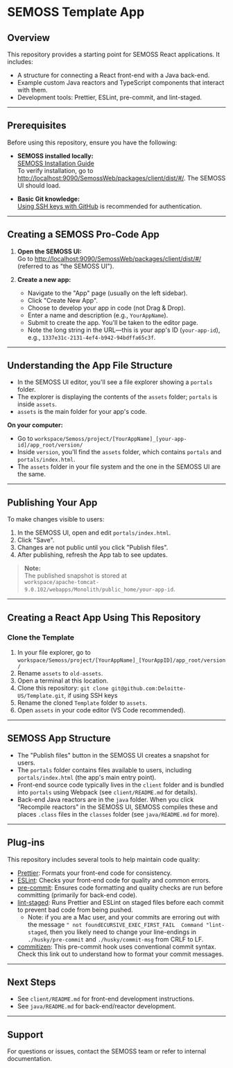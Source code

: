 # SEMOSS Template App

## Overview

This repository provides a starting point for SEMOSS React applications. It includes:

- A structure for connecting a React front-end with a Java back-end.
- Example custom Java reactors and TypeScript components that interact with them.
- Development tools: Prettier, ESLint, pre-commit, and lint-staged.

---

## Prerequisites

Before using this repository, ensure you have the following:

- **SEMOSS installed locally:**  
  [SEMOSS Installation Guide](https://amedeloitte.sharepoint.com/:p:/r/sites/SEMOSS/_layouts/15/Doc.aspx?sourcedoc=%7B4234D7E0-E161-4168-B889-29B4BBE07C67%7D&file=SEMOSS%20DEV%20Install_2024-07-24%20Working%20Version.pptx&action=edit&mobileredirect=true)  
  To verify installation, go to [http://localhost:9090/SemossWeb/packages/client/dist/#/](http://localhost:9090/SemossWeb/packages/client/dist/#/). The SEMOSS UI should load.

- **Basic Git knowledge:**  
  [Using SSH keys with GitHub](https://docs.github.com/en/authentication/connecting-to-github-with-ssh) is recommended for authentication.

---

## Creating a SEMOSS Pro-Code App

1. **Open the SEMOSS UI:**  
   Go to [http://localhost:9090/SemossWeb/packages/client/dist/#/](http://localhost:9090/SemossWeb/packages/client/dist/#/) (referred to as "the SEMOSS UI").

2. **Create a new app:**
    - Navigate to the "App" page (usually on the left sidebar).
    - Click "Create New App".
    - Choose to develop your app in code (not Drag & Drop).
    - Enter a name and description (e.g., `YourAppName`).
    - Submit to create the app. You'll be taken to the editor page.
    - Note the long string in the URL—this is your app's ID (`your-app-id`), e.g., `1337e31c-2131-4ef4-b942-94bdffa65c3f`.

---

## Understanding the App File Structure

- In the SEMOSS UI editor, you'll see a file explorer showing a `portals` folder.
- The explorer is displaying the contents of the `assets` folder; `portals` is inside `assets`.
- `assets` is the main folder for your app's code.

**On your computer:**

- Go to `workspace/Semoss/project/[YourAppName]_[your-app-id]/app_root/version/`
- Inside `version`, you'll find the `assets` folder, which contains `portals` and `portals/index.html`.
- The `assets` folder in your file system and the one in the SEMOSS UI are the same.

---

## Publishing Your App

To make changes visible to users:

1. In the SEMOSS UI, open and edit `portals/index.html`.
2. Click "Save".
3. Changes are not public until you click "Publish files".
4. After publishing, refresh the App tab to see updates.

> **Note:**  
> The published snapshot is stored at  
> `workspace/apache-tomcat-9.0.102/webapps/Monolith/public_home/your-app-id`.

---

## Creating a React App Using This Repository

### Clone the Template

1. In your file explorer, go to  
   `workspace/Semoss/project/[YourAppName]_[YourAppID]/app_root/version/`
2. Rename `assets` to `old-assets`.
3. Open a terminal at this location.
4. Clone this repository:
   `git clone git@github.com:Deloitte-US/Template.git`, if using SSH keys
5. Rename the cloned `Template` folder to `assets`.
6. Open `assets` in your code editor (VS Code recommended).

---

## SEMOSS App Structure

- The "Publish files" button in the SEMOSS UI creates a snapshot for users.
- The `portals` folder contains files available to users, including `portals/index.html` (the app's main entry point).
- Front-end source code typically lives in the `client` folder and is bundled into `portals` using Webpack (see `client/README.md` for details).
- Back-end Java reactors are in the `java` folder. When you click "Recompile reactors" in the SEMOSS UI, SEMOSS compiles these and places `.class` files in the `classes` folder (see `java/README.md` for more).

---

## Plug-ins

This repository includes several tools to help maintain code quality:

- [Prettier](https://prettier.io/docs/): Formats your front-end code for consistency.
- [ESLint](https://eslint.org/docs/latest/use/core-concepts/): Checks your front-end code for quality and common errors.
- [pre-commit](https://pre-commit.com/): Ensures code formatting and quality checks are run before committing (primarily for back-end code).
- [lint-staged](https://github.com/okonet/lint-staged): Runs Prettier and ESLint on staged files before each commit to prevent bad code from being pushed.
  - Note: if you are a Mac user, and your commits are erroring out with the message `" not foundECURSIVE_EXEC_FIRST_FAIL  Command "lint-staged`, then you likely need to change your line-endings in `./husky/pre-commit` and `./husky/commit-msg` from CRLF to LF.
- [commitizen](https://www.conventionalcommits.org/en/v1.0.0/): This pre-commit hook uses conventional commit syntax. Check this link out to understand how to format your commit messages.

---

## Next Steps

- See `client/README.md` for front-end development instructions.
- See `java/README.md` for back-end/reactor development.

---

## Support

For questions or issues, contact the SEMOSS team or refer to internal documentation.
